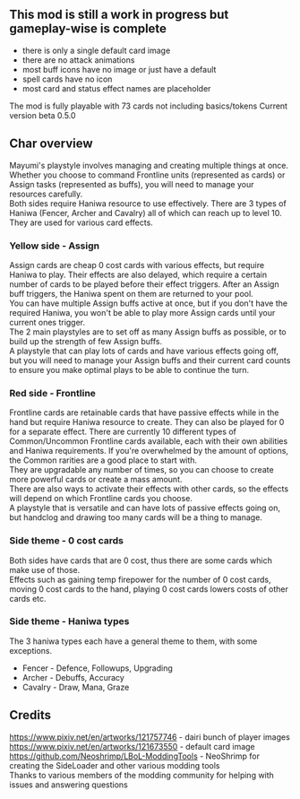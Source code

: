 ## This mod is still a work in progress but gameplay-wise is complete
 - there is only a single default card image
 - there are no attack animations
 - most buff icons have no image or just have a default
 - spell cards have no icon
 - most card and status effect names are placeholder

The mod is fully playable with 73 cards not including basics/tokens
Current version beta 0.5.0

## Char overview
Mayumi's playstyle involves managing and creating multiple things at once. Whether you choose to command Frontline units (represented as cards) or Assign tasks (represented as buffs), you will need to manage your resources carefully.  
Both sides require Haniwa resource to use effectively. There are 3 types of Haniwa (Fencer, Archer and Cavalry) all of which can reach up to level 10. They are used for various card effects. 

### Yellow side - Assign
Assign cards are cheap 0 cost cards with various effects, but require Haniwa to play. Their effects are also delayed, which require a certain number of cards to be played before their effect triggers. 
After an Assign buff triggers, the Haniwa spent on them are returned to your pool.  
You can have multiple Assign buffs active at once, but if you don't have the required Haniwa, you won't be able to play more Assign cards until your current ones trigger.  
The 2 main playstyles are to set off as many Assign buffs as possible, or to build up the strength of few Assign buffs.  
A playstyle that can play lots of cards and have various effects going off, but you will need to manage your Assign buffs and their current card counts to ensure you make optimal plays to be able to continue the turn. 

### Red side - Frontline
Frontline cards are retainable cards that have passive effects while in the hand but require Haniwa resource to create. They can also be played for 0 for a separate effect. 
There are currently 10 different types of Common/Uncommon Frontline cards available, each with their own abilities and Haniwa requirements. If you're overwhelmed by the amount of options, the Common rarities are a good place to start with.  
They are upgradable any number of times, so you can choose to create more powerful cards or create a mass amount.  
There are also ways to activate their effects with other cards, so the effects will depend on which Frontline cards you choose.  
A playstyle that is versatile and can have lots of passive effects going on, but handclog and drawing too many cards will be a thing to manage. 

### Side theme - 0 cost cards
Both sides have cards that are 0 cost, thus there are some cards which make use of those.  
Effects such as gaining temp firepower for the number of 0 cost cards, moving 0 cost cards to the hand, playing 0 cost cards lowers costs of other cards etc. 

### Side theme - Haniwa types
The 3 haniwa types each have a general theme to them, with some exceptions.  

 - Fencer - Defence, Followups, Upgrading
 - Archer - Debuffs, Accuracy
 - Cavalry - Draw, Mana, Graze

## Credits
https://www.pixiv.net/en/artworks/121757746 - dairi bunch of player images  
https://www.pixiv.net/en/artworks/121673550 - default card image  
https://github.com/Neoshrimp/LBoL-ModdingTools - NeoShrimp for creating the SideLoader and other various modding tools  
Thanks to various members of the modding community for helping with issues and answering questions